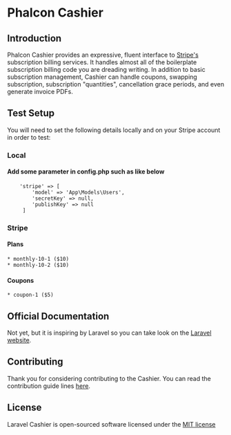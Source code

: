 # Phalcon Cashier


## Introduction

Phalcon Cashier provides an expressive, fluent interface to [Stripe's](https://stripe.com) subscription billing services. It handles almost all of the boilerplate subscription billing code you are dreading writing. In addition to basic subscription management, Cashier can handle coupons, swapping subscription, subscription "quantities", cancellation grace periods, and even generate invoice PDFs.

## Test Setup
You will need to set the following details locally and on your Stripe account in order to test:

### Local
#### Add some parameter in config.php such as like below

```
    'stripe' => [
        'model' => 'App\Models\Users',
        'secretKey' => null,
        'publishKey' => null
     ]
```
    

### Stripe
#### Plans
    * monthly-10-1 ($10)
    * monthly-10-2 ($10)
#### Coupons
    * coupon-1 ($5)

## Official Documentation

Not yet, but it is inspiring by Laravel so you can take look on the [Laravel website](http://laravel.com/docs/billing).

## Contributing

Thank you for considering contributing to the Cashier. You can read the contribution guide lines [here](contributing.md).

## License

Laravel Cashier is open-sourced software licensed under the [MIT license](http://opensource.org/licenses/GNU)
